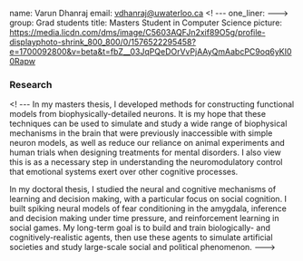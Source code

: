 name: Varun Dhanraj
email: vdhanraj@uwaterloo.ca
<! --- one_liner:  ---> 
group: Grad students
title: Masters Student in Computer Science
picture: https://media.licdn.com/dms/image/C5603AQFJn2xif89O5g/profile-displayphoto-shrink_800_800/0/1576522295458?e=1700092800&v=beta&t=fbZ__03JqPQeDOrVvPjAAyQmAabcPC9oq6yKI00Rapw

### Research

<! --- 
In my masters thesis, I developed methods for constructing functional models from biophysically-detailed neurons. It is my hope that these techniques can be used to simulate and study a wide range of biophysical mechanisms in the brain that were previously inaccessible with simple neuron models, as well as reduce our reliance on animal experiments and human trials when designing treatments for mental disorders. I also view this is as a necessary step in understanding the neuromodulatory control that emotional systems exert over other cognitive processes.

In my doctoral thesis, I studied the neural and cognitive mechanisms of learning and decision making, with a particular focus on social cognition. I built spiking neural models of fear conditioning in the amygdala, inference and decision making under time pressure, and reinforcement learning in social games. My long-term goal is to build and train biologically- and cognitively-realistic agents, then use these agents to simulate artificial societies and study large-scale social and political phenomenon.
---> 
